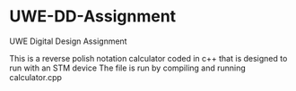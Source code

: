 # UWE-DD-Assignment
UWE Digital Design Assignment

This is a reverse polish notation calculator coded in c++ that is designed to run with an STM device
The file is run by compiling and running calculator.cpp
